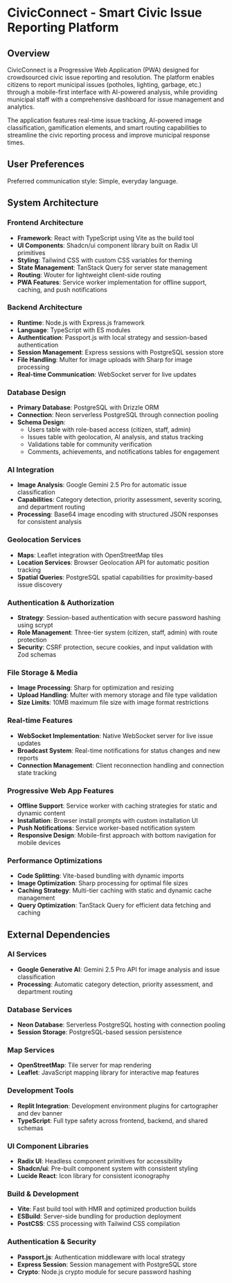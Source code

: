 # CivicConnect - Smart Civic Issue Reporting Platform

## Overview

CivicConnect is a Progressive Web Application (PWA) designed for crowdsourced civic issue reporting and resolution. The platform enables citizens to report municipal issues (potholes, lighting, garbage, etc.) through a mobile-first interface with AI-powered analysis, while providing municipal staff with a comprehensive dashboard for issue management and analytics.

The application features real-time issue tracking, AI-powered image classification, gamification elements, and smart routing capabilities to streamline the civic reporting process and improve municipal response times.

## User Preferences

Preferred communication style: Simple, everyday language.

## System Architecture

### Frontend Architecture
- **Framework**: React with TypeScript using Vite as the build tool
- **UI Components**: Shadcn/ui component library built on Radix UI primitives
- **Styling**: Tailwind CSS with custom CSS variables for theming
- **State Management**: TanStack Query for server state management
- **Routing**: Wouter for lightweight client-side routing
- **PWA Features**: Service worker implementation for offline support, caching, and push notifications

### Backend Architecture
- **Runtime**: Node.js with Express.js framework
- **Language**: TypeScript with ES modules
- **Authentication**: Passport.js with local strategy and session-based authentication
- **Session Management**: Express sessions with PostgreSQL session store
- **File Handling**: Multer for image uploads with Sharp for image processing
- **Real-time Communication**: WebSocket server for live updates

### Database Design
- **Primary Database**: PostgreSQL with Drizzle ORM
- **Connection**: Neon serverless PostgreSQL through connection pooling
- **Schema Design**: 
  - Users table with role-based access (citizen, staff, admin)
  - Issues table with geolocation, AI analysis, and status tracking
  - Validations table for community verification
  - Comments, achievements, and notifications tables for engagement

### AI Integration
- **Image Analysis**: Google Gemini 2.5 Pro for automatic issue classification
- **Capabilities**: Category detection, priority assessment, severity scoring, and department routing
- **Processing**: Base64 image encoding with structured JSON responses for consistent analysis

### Geolocation Services
- **Maps**: Leaflet integration with OpenStreetMap tiles
- **Location Services**: Browser Geolocation API for automatic position tracking
- **Spatial Queries**: PostgreSQL spatial capabilities for proximity-based issue discovery

### Authentication & Authorization
- **Strategy**: Session-based authentication with secure password hashing using scrypt
- **Role Management**: Three-tier system (citizen, staff, admin) with route protection
- **Security**: CSRF protection, secure cookies, and input validation with Zod schemas

### File Storage & Media
- **Image Processing**: Sharp for optimization and resizing
- **Upload Handling**: Multer with memory storage and file type validation
- **Size Limits**: 10MB maximum file size with image format restrictions

### Real-time Features
- **WebSocket Implementation**: Native WebSocket server for live issue updates
- **Broadcast System**: Real-time notifications for status changes and new reports
- **Connection Management**: Client reconnection handling and connection state tracking

### Progressive Web App Features
- **Offline Support**: Service worker with caching strategies for static and dynamic content
- **Installation**: Browser install prompts with custom installation UI
- **Push Notifications**: Service worker-based notification system
- **Responsive Design**: Mobile-first approach with bottom navigation for mobile devices

### Performance Optimizations
- **Code Splitting**: Vite-based bundling with dynamic imports
- **Image Optimization**: Sharp processing for optimal file sizes
- **Caching Strategy**: Multi-tier caching with static and dynamic cache management
- **Query Optimization**: TanStack Query for efficient data fetching and caching

## External Dependencies

### AI Services
- **Google Generative AI**: Gemini 2.5 Pro API for image analysis and issue classification
- **Processing**: Automatic category detection, priority assessment, and department routing

### Database Services
- **Neon Database**: Serverless PostgreSQL hosting with connection pooling
- **Session Storage**: PostgreSQL-based session persistence

### Map Services
- **OpenStreetMap**: Tile server for map rendering
- **Leaflet**: JavaScript mapping library for interactive map features

### Development Tools
- **Replit Integration**: Development environment plugins for cartographer and dev banner
- **TypeScript**: Full type safety across frontend, backend, and shared schemas

### UI Component Libraries
- **Radix UI**: Headless component primitives for accessibility
- **Shadcn/ui**: Pre-built component system with consistent styling
- **Lucide React**: Icon library for consistent iconography

### Build & Development
- **Vite**: Fast build tool with HMR and optimized production builds
- **ESBuild**: Server-side bundling for production deployment
- **PostCSS**: CSS processing with Tailwind CSS compilation

### Authentication & Security
- **Passport.js**: Authentication middleware with local strategy
- **Express Session**: Session management with PostgreSQL store
- **Crypto**: Node.js crypto module for secure password hashing